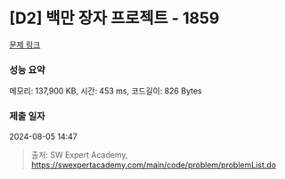 # [D2] 백만 장자 프로젝트 - 1859 

[문제 링크](https://swexpertacademy.com/main/code/problem/problemDetail.do?contestProbId=AV5LrsUaDxcDFAXc) 

### 성능 요약

메모리: 137,900 KB, 시간: 453 ms, 코드길이: 826 Bytes

### 제출 일자

2024-08-05 14:47



> 출처: SW Expert Academy, https://swexpertacademy.com/main/code/problem/problemList.do